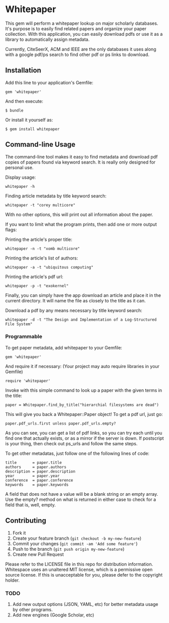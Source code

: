 # Whitepaper

This gem will perform a whitepaper lookup on major scholarly databases. It's purpose is to easily find
related papers and organize your paper collection. With this application, you can easily download pdfs
or use it as a library to automatically assign metadata.

Currently, CiteSeerX, ACM and IEEE are the only databases it uses along with a
google pdf/ps search to find other pdf or ps links to download.

## Installation

Add this line to your application's Gemfile:

    gem 'whitepaper'

And then execute:

    $ bundle

Or install it yourself as:

    $ gem install whitepaper

## Command-line Usage

The command-line tool makes it easy to find metadata and download pdf copies of
papers found via keyword search. It is really only designed for personal use.

Display usage:

    whitepaper -h

Finding article metadata by title keyword search:

    whitepaper -t "corey multicore"

With no other options, this will print out all information about the paper.

If you want to limit what the program prints, then add one or more output flags:

Printing the article's proper title:

    whitepaper -n -t "xomb multicore"

Printing the article's list of authors:

    whitepaper -a -t "ubiquitous computing"

Printing the article's pdf url:

    whitepaper -p -t "exokernel"

Finally, you can simply have the app download an article and place it in the
current directory. It will name the file as closely to the title as it can.

Download a pdf by any means necessary by title keyword search:

    whitepaper -d -t "The Design and Implementation of a Log-Structured File System"

### Programmable

To get paper metadata, add whitepaper to your Gemfile:

    gem 'whitepaper'

And require it if necessary: (Your project may auto require libraries in your Gemfile)

    require 'whitepaper'

Invoke with this simple command to look up a paper with the given terms in the title:

    paper = Whitepaper.find_by_title("hierarchial filesystems are dead")

This will give you back a Whitepaper::Paper object! To get a pdf url, just go:

    paper.pdf_urls.first unless paper.pdf_urls.empty?

As you can see, you can get a list of pdf links, so you can try each until you find one
that actually exists, or as a mirror if the server is down. If postscript is your thing, then check
out ps_urls and follow the same steps.

To get other metadatas, just follow one of the following lines of code:

    title       = paper.title
    authors     = paper.authors
    description = paper.description
    year        = paper.year
    conference  = paper.conference
    keywords    = paper.keywords

A field that does not have a value will be a blank string or an empty array. Use the
empty? method on what is returned in either case to check
for a field that is, well, empty.

## Contributing

1. Fork it
2. Create your feature branch (`git checkout -b my-new-feature`)
3. Commit your changes (`git commit -am 'Add some feature'`)
4. Push to the branch (`git push origin my-new-feature`)
5. Create new Pull Request

Please refer to the LICENSE file in this repo for distribution information.
Whitespace uses an unaltered MIT license, which is a permissive open source
license. If this is unacceptable for you, please defer to the copyright holder.

### TODO

1. Add new output options (JSON, YAML, etc) for better metadata usage by other programs.
2. Add new engines (Google Scholar, etc)
